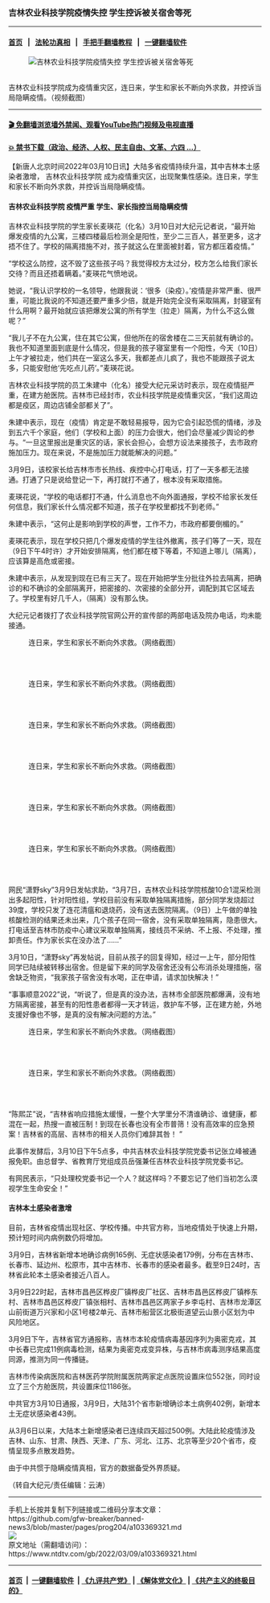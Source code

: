 ### 吉林农业科技学院疫情失控 学生控诉被关宿舍等死
------------------------

#### [首页](https://github.com/gfw-breaker/banned-news3/blob/master/README.md) &nbsp;&nbsp;|&nbsp;&nbsp; [法轮功真相](https://github.com/begood0513/basic/blob/master/README.md)  &nbsp;&nbsp;|&nbsp;&nbsp; [手把手翻墙教程](https://github.com/gfw-breaker/guides/wiki)  &nbsp;&nbsp;|&nbsp;&nbsp; [一键翻墙软件](https://github.com/gfw-breaker/nogfw/blob/master/README.md)  



<div><div class="featured_image">
 <figure>
  <img alt="吉林农业科技学院疫情失控 学生控诉被关宿舍等死" src="https://i.ntdtv.com/assets/uploads/2022/03/id13636304-page.jpg"/>
 </figure><br/>
 <span class="caption">
  吉林农业科技学院成为疫情重灾区，连日来，学生和家长不断向外求救，并控诉当局隐瞒疫情。（视频截图）
 </span>
</div>
</div><hr/>

#### [ 🎬  免翻墙浏览墙外禁闻、观看YouTube热门视频及电视直播](https://github.com/gfw-breaker/HelloWorld)

#### [ 💥  禁书下载（政治、经济、人权、民主自由、文革、六四 ...）](https://github.com/gfw-breaker/books/blob/master/README.md)

<div><div class="post_content" itemprop="articleBody">
 <p>
  【新唐人北京时间2022年03月10日讯】大陆多省疫情持续升温，其中吉林本土感染者激增，
  <ok href="https://www.ntdtv.com/gb/吉林农业科技学院.htm">
   吉林农业科技学院
  </ok>
  成为疫情重灾区，出现聚集性感染。连日来，学生和家长不断向外求救，并控诉当局隐瞒疫情。
 </p>
 <h4>
  <ok href="https://www.ntdtv.com/gb/吉林农业科技学院.htm">
   吉林农业科技学院
  </ok>
  疫情严重 学生、家长指控当局隐瞒疫情
 </h4>
 <p>
  吉林农业科技学院的学生家长麦瑛花（化名）3月10日对大纪元记者说，“最开始爆发疫情的九公寓，三楼四楼最后检测全是阳性，至少二三百人，甚至更多，这才捂不住了。学校的隔离措施不对，孩子就这么在里面被封着，官方都压着疫情。”
 </p>
 <p>
  “学校这么防控，这不毁了这些孩子吗？我觉得校方太过分，校方怎么给我们家长交待？而且还捂着瞒着。”麦瑛花气愤地说。
 </p>
 <p>
  她说，“我认识学校的一名领导，他跟我说：‘很多（染疫）。’疫情是非常严重、很严重，可能比我说的不知道还要严重多少倍，就是开始完全没有采取隔离，封寝室有什么用啊？最开始就应该把爆发公寓的所有学生（拉走）隔离，为什么不这么做呢？”
 </p>
 <p>
  “我儿子不在九公寓，住在其它公寓，但他所在的宿舍楼在二三天前就有确诊的。我也不知道里面到底是什么情况，但是我的孩子寝室里有一个阳性，今天（10日）上午才被拉走，他们共在一室这么多天，我都差点儿疯了，我也不能跟孩子说太多，只能安慰他‘先吃点儿药’。”麦瑛花说。
 </p>
 <p>
  吉林农业科技学院的员工朱建中（化名）接受大纪元采访时表示，现在疫情挺严重，在建方舱医院。吉林市已经封市，农业科技学院是疫情重灾区，“我们这周边都是疫区，周边店铺全部都关了”。
 </p>
 <p>
  朱建中表示，现在（疫情）肯定是不敢轻易报导，因为它会引起恐慌的情绪，涉及到五六千个家庭，他们（学校和上面）的压力会很大，他们会尽量减少舆论的参与。“一旦这里报出是重灾区的话，家长会担心，会想方设法来接孩子，去市政府施加压力。现在来说，不是施加压力就能解决的问题。”
 </p>
 <p>
  3月9日，该校家长给吉林市市长热线、疾控中心打电话，打了一天多都无法接通。打通了只是说给登记一下，再打就打不通了，根本没有采取措施。
 </p>
 <p>
  麦瑛花说，“学校的电话都打不通，什么消息也不向外面通报，学校不给家长发任何信息，我们家长什么情况都不知道，孩子在学校里都找不到老师。”
 </p>
 <p>
  朱建中表示，“这何止是影响到学校的声誉，工作不力，市政府都要倒楣的。”
 </p>
 <p>
  麦瑛花表示，现在学校只把几个爆发疫情的学生往外撤离，孩子们等了一天，现在（9日下午4时许）才开始安排隔离，他们都在楼下等着，不知道上哪儿（隔离），应该算是高危或密接。
 </p>
 <p>
  朱建中表示，从发现到现在已有三天了。现在开始把学生分批往外拉去隔离，把确诊的和不确诊的全部隔离开，把密接的、次密接的全部分开，调配到其它区域去了。学校里有好几千人，（隔离）没有那么快。
 </p>
 <p>
  大纪元记者拨打了农业科技学院官网公开的宣传部的两部电话及院办电话，均未能接通。
 </p>
 <figure class="wp-caption aligncenter" id="attachment_103370091" style="width: 400px">
  <ok href="https://i.ntdtv.com/assets/uploads/2022/03/id13636565-005yEUANly1h04lp6f7co.jpg">
   <img alt="" class="wp-image-103370091" src="https://i.ntdtv.com/assets/uploads/2022/03/id13636565-005yEUANly1h04lp6f7co.jpg"/>
  </ok>
  <br/><figcaption class="wp-caption-text">
   连日来，学生和家长不断向外求救。（网络截图）
  </figcaption><br/>
 </figure><br/>
 <figure class="wp-caption aligncenter" id="attachment_103370092" style="width: 400px">
  <ok href="https://i.ntdtv.com/assets/uploads/2022/03/id13636566-005yEUANly1h04lp6gcy3.jpg">
   <img alt="" class="wp-image-103370092" src="https://i.ntdtv.com/assets/uploads/2022/03/id13636566-005yEUANly1h04lp6gcy3.jpg"/>
  </ok>
  <br/><figcaption class="wp-caption-text">
   连日来，学生和家长不断向外求救。（网络截图）
  </figcaption><br/>
 </figure><br/>
 <figure class="wp-caption aligncenter" id="attachment_103370093" style="width: 400px">
  <ok href="https://i.ntdtv.com/assets/uploads/2022/03/id13636567-005yEUANly1h04lp6igka.jpg">
   <img alt="" class="wp-image-103370093" src="https://i.ntdtv.com/assets/uploads/2022/03/id13636567-005yEUANly1h04lp6igka.jpg"/>
  </ok>
  <br/><figcaption class="wp-caption-text">
   连日来，学生和家长不断向外求救。（网络截图）
  </figcaption><br/>
 </figure><br/>
 <figure class="wp-caption aligncenter" id="attachment_103370094" style="width: 400px">
  <ok href="https://i.ntdtv.com/assets/uploads/2022/03/id13636568-005yEUANly1h04lp6jqms.jpg">
   <img alt="" class="wp-image-103370094" src="https://i.ntdtv.com/assets/uploads/2022/03/id13636568-005yEUANly1h04lp6jqms.jpg"/>
  </ok>
  <br/><figcaption class="wp-caption-text">
   连日来，学生和家长不断向外求救。（网络截图）
  </figcaption><br/>
 </figure><br/>
 <figure class="wp-caption aligncenter" id="attachment_103370095" style="width: 400px">
  <ok href="https://i.ntdtv.com/assets/uploads/2022/03/id13636569-006xszGKly1h04n6nqvvb.jpg">
   <img alt="" class="wp-image-103370095" src="https://i.ntdtv.com/assets/uploads/2022/03/id13636569-006xszGKly1h04n6nqvvb.jpg"/>
  </ok>
  <br/><figcaption class="wp-caption-text">
   连日来，学生和家长不断向外求救。（网络截图）
  </figcaption><br/>
 </figure><br/>
 <figure class="wp-caption aligncenter" id="attachment_103370096" style="width: 400px">
  <ok href="https://i.ntdtv.com/assets/uploads/2022/03/id13636571-006xszGKly1h04n6rk7ru.jpg">
   <img alt="" class="wp-image-103370096" src="https://i.ntdtv.com/assets/uploads/2022/03/id13636571-006xszGKly1h04n6rk7ru.jpg"/>
  </ok>
  <br/><figcaption class="wp-caption-text">
   连日来，学生和家长不断向外求救。（网络截图）
  </figcaption><br/>
 </figure><br/>
 <p>
  网民“潇野sky”3月9日发帖求助，“3月7日，吉林农业科技学院核酸10合1混采检测出多起阳性，针对阳性组，学校目前没有采取单独隔离措施，部分同学发烧超过39度，学校只发了连花清瘟和退烧药，没有送去医院隔离。（9日）上午做的单独核酸检测的结果还未出来，几个孩子在同一宿舍，没有采取单独隔离，隐患很大。打电话至吉林市防疫中心建议采取单独隔离，接线员不采纳、不上报、不处理，推卸责任。作为家长实在没办法了……”
 </p>
 <p>
  3月10日，“潇野sky”再发帖说，目前从孩子的回复得知，经过一上午，部分阳性同学已陆续被转移出宿舍。但是留下来的同学及宿舍还没有公布消杀处理措施，宿舍缺乏物资，“我家孩子宿舍没有水喝，正在申请，请求加快解决！”
 </p>
 <p>
  “事事顺意2022”说，“听说了，但是真的没办法，吉林市全部医院都爆满，没有地方隔离密接，甚至有的阳性患者都得一天才转运，救护车不够，正在建方舱，外地支援好像也不够，是真的没有解决问题的方法。”
 </p>
 <figure class="wp-caption aligncenter" id="attachment_103370097" style="width: 600px">
  <ok href="https://i.ntdtv.com/assets/uploads/2022/03/id13636551-456-2022-03-10-183750.jpg">
   <img alt="" class="size-medium wp-image-103370097" src="https://i.ntdtv.com/assets/uploads/2022/03/id13636551-456-2022-03-10-183750-600x402.jpg"/>
  </ok>
  <br/><figcaption class="wp-caption-text">
   连日来，学生和家长不断向外求救。（网络截图）
  </figcaption><br/>
 </figure><br/>
 <figure class="wp-caption aligncenter" id="attachment_103370098" style="width: 600px">
  <ok href="https://i.ntdtv.com/assets/uploads/2022/03/id13636553-489-2022-03-10-183838.jpg">
   <img alt="" class="size-medium wp-image-103370098" src="https://i.ntdtv.com/assets/uploads/2022/03/id13636553-489-2022-03-10-183838-600x399.jpg"/>
  </ok>
  <br/><figcaption class="wp-caption-text">
   连日来，学生和家长不断向外求救。（网络截图）
  </figcaption><br/>
 </figure><br/>
 <p>
  “陈熙芷”说，“吉林省响应措施太缓慢，一整个大学里分不清谁确诊、谁健康，都混在一起，热搜一直被压制！到现在长春也没有全市普筛！没有高效率的应急预案！吉林省的高层、吉林市的相关人员你们难辞其咎！ ”
 </p>
 <p>
  此事件发酵后，3月10日下午5点多，中共吉林农业科技学院党委书记张立峰被通报免职。由总督学、省教育厅党组成员岳强兼任吉林农业科技学院党委书记。
 </p>
 <p>
  有网民表示，“只处理校党委书记一个人？就这样吗？不要忘记了他们当初怎么漠视学生生命安全！”
 </p>
 <h4>
  吉林本土感染者激增
 </h4>
 <p>
  目前，吉林省疫情出现社区、学校传播。中共官方称，当地疫情处于快速上升期，预计短时间内病例数仍将增加。
 </p>
 <p>
  3月9日，吉林省新增本地确诊病例165例、无症状感染者179例，分布在吉林市、长春市、延边州、松原市，其中吉林市、长春市的感染者最多。截至9日24时，吉林省此轮本土感染者接近八百人。
 </p>
 <p>
  3月9日22时起，吉林市昌邑区桦皮厂镇桦皮厂社区、吉林市昌邑区桦皮厂镇桦东村、吉林市昌邑区桦皮厂镇张相村、吉林市昌邑区两家子乡李屯村、吉林市龙潭区山前街道万兴家和小区1号楼2单元、吉林市船营区北极街道望云山景小区划为中风险地区。
 </p>
 <p>
  3月9日下午，吉林省官方通报称，吉林市本轮疫情病毒基因序列为奥密克戎，其中长春已完成11例病毒检测，结果为奥密克戎变异株，与吉林市病毒测序结果高度同源，推测为同一传播链。
 </p>
 <p>
  吉林市传染病医院和吉林医药学院附属医院两家定点医院设置床位552张，同时设立了三个方舱医院，共设置床位1186张。
 </p>
 <p>
  中共官方3月10日通报，3月9日，大陆31个省市新增确诊本土病例402例，新增本土无症状感染者43例。
 </p>
 <p>
  从3月6日以来，大陆本土新增感染者已连续四天超过500例。大陆此轮疫情涉及吉林、山东、甘肃、陕西、天津、广东、河北、江苏、北京等至少20个省市，疫情呈现多点散发趋势。
 </p>
 <p>
  由于中共惯于隐瞒疫情真相，官方的数据备受外界质疑。
 </p>
 <div class="video_fit_container epoch_player">
  <div class="player-container" data-id="player-34a2e9a1-4a47-4cf4-94ad-65e39a9f63e9" id="player-container-34a2e9a1-4a47-4cf4-94ad-65e39a9f63e9">
  </div>
 </div>
 <script src="//vs1.youmaker.com/assets/player/34a2e9a1-4a47-4cf4-94ad-65e39a9f63e9?r=16x9&amp;d=29&amp;cat=news/prog204/prog1132&amp;api=7&amp;logo=true&amp;url=https%3A%2F%2Fwww.ntdtv.com%2Fgb%2F2022%2F03%2F09%2Fa103369321.html">
 </script>
 <p>
  （转自大纪元/责任编辑：云涛）
 </p>
 <div class="single_ad">
 </div>
</div>
</div>
<hr/>
手机上长按并复制下列链接或二维码分享本文章：<br/>
https://github.com/gfw-breaker/banned-news3/blob/master/pages/prog204/a103369321.md <br/>
<a href='https://github.com/gfw-breaker/banned-news3/blob/master/pages/prog204/a103369321.md'><img src='https://github.com/gfw-breaker/banned-news3/blob/master/pages/prog204/a103369321.md.png'/></a> <br/>
原文地址（需翻墙访问）：https://www.ntdtv.com/gb/2022/03/09/a103369321.html


------------------------
#### [首页](https://github.com/gfw-breaker/banned-news3/blob/master/README.md) &nbsp;|&nbsp; [一键翻墙软件](https://github.com/gfw-breaker/nogfw/blob/master/README.md) &nbsp;| [《九评共产党》](https://github.com/gfw-breaker/9ping.md/blob/master/README.md#九评之一评共产党是什么) | [《解体党文化》](https://github.com/gfw-breaker/jtdwh.md/blob/master/README.md) | [《共产主义的终极目的》](https://github.com/gfw-breaker/gczydzjmd.md/blob/master/README.md)


<img src='http://gfw-breaker.win/banned-news3/pages/prog204/a103369321.md' width='0px' height='0px'/>